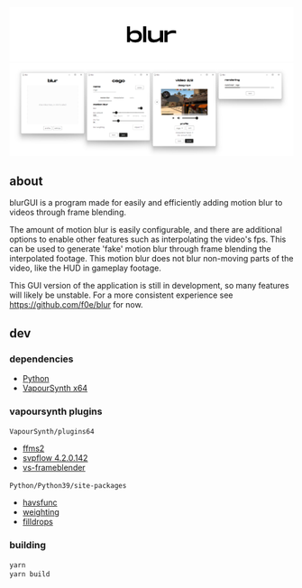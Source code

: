 ![blur header](https://github.com/f0e/blurGUI/blob/main/media/blur-header.png?raw=true)
![screens](https://github.com/f0e/blurGUI/blob/main/media/screens.png?raw=true)

## about

blurGUI is a program made for easily and efficiently adding motion blur to videos through frame blending.

The amount of motion blur is easily configurable, and there are additional options to enable other features such as interpolating the video's fps. This can be used to generate 'fake' motion blur through frame blending the interpolated footage. This motion blur does not blur non-moving parts of the video, like the HUD in gameplay footage.

This GUI version of the application is still in development, so many features will likely be unstable. For a more consistent experience see https://github.com/f0e/blur for now.

## dev

### dependencies

- [Python](https://www.python.org/downloads)
- [VapourSynth x64](https://www.vapoursynth.com)

### vapoursynth plugins

`VapourSynth/plugins64`

- [ffms2](https://github.com/FFMS/ffms2)
- [svpflow 4.2.0.142](https://web.archive.org/web/20190322064557/http://www.svp-team.com/files/gpl/svpflow-4.2.0.142.zip)
- [vs-frameblender](https://github.com/f0e/vs-frameblender)

`Python/Python39/site-packages`

- [havsfunc](https://github.com/HomeOfVapourSynthEvolution/havsfunc)
- [weighting](https://github.com/f0e/blur/blob/master/plugins/weighting.py)
- [filldrops](https://github.com/f0e/blur/blob/master/plugins/filldrops.py)

### building

```
yarn
yarn build
```
